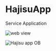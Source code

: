 # HajisuApp
Service Application

![web view](https://user-images.githubusercontent.com/82509653/186728670-afbb262a-97e1-4c7c-813b-46f990cfbd00.png)

![Hajisu app OB](https://user-images.githubusercontent.com/82509653/186729006-2b868142-068e-4fae-be35-e61ade53d336.jpg)
